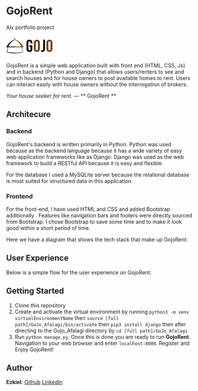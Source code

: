 # GojoRent
Alx portfolio project

![GojoRent logo](/static/images/gojo.png)

GojoRent is a simple web application built with front end (HTML, CSS, Js) and in backend (Python and Django) that allows users/renters to see and search houses and for house owners to post available homes to rent. Users can interact easily with house owners without the interrogation of brokers.

*Your house seeker for rent.*
― ** GojoRent **

## Architecure

### Backend

GojoRent's backend is written primarily in Python. Python was used because as the backend language because it has a wide variety of easy web application frameworks like as Django. Django was used as the web framework to build a RESTful API because it is easy and flexible. 

For the database I used a MySQLite server because the relational database is most suited for structured data in this application.

### Frontend

For the front-end, I have used HTML and CSS and added Bootstrap additionally . Features like navigation bars and footers were directly sourced from Bootstrap. I chose Bootstrap to save some time and to make it look good within a short period of time.

Here we have a diagram that shows the tech stack that make up GojoRent:

## User Experience

Below is a simple flow for the user experience on GojoRent:

## Getting Started

1. Clone this repository
2. Create and activate the virtual environment by running 
`python3 -m venv virtualEnvironmentName` then `source [full path]/GoJo_Afalagi/bin/activate` then `pip3 install django` then after directing to the Gojo_Afalagi directory by `cd [full path]/GoJo_Afalagi`
3. Run `python manage.py`. Once this is done you are ready to run **GojoRent**. Navigation to your web browser and enter `localhost:8000`. Register and Enjoy GojoRent!

## Author

**Ezkiel:** [Github](https://github.com/ezekielmisgae/)
[LinkedIn](https://www.linkedin.com/in/ezekielmisgae)

